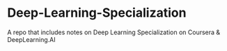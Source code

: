 # Deep-Learning-Specialization
A repo that includes notes on Deep Learning Specialization on Coursera &amp; DeepLearning.AI
